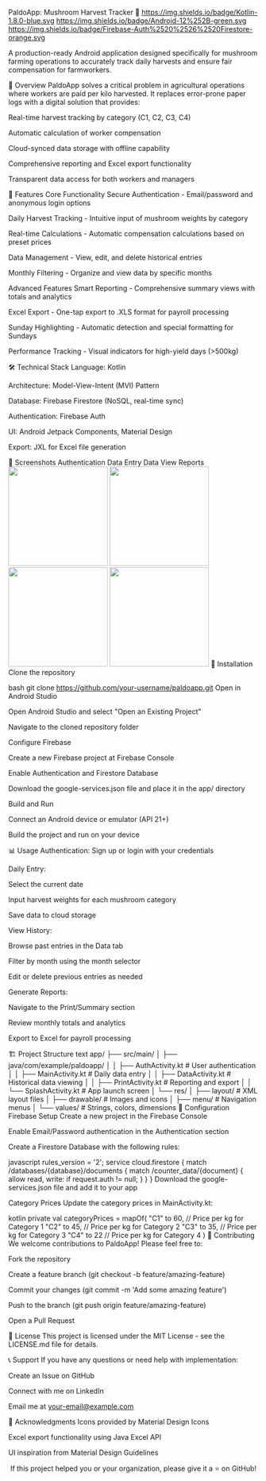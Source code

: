 PaldoApp: Mushroom Harvest Tracker 🍄
https://img.shields.io/badge/Kotlin-1.8.0-blue.svg
https://img.shields.io/badge/Android-12%252B-green.svg
https://img.shields.io/badge/Firebase-Auth%2520%2526%2520Firestore-orange.svg

A production-ready Android application designed specifically for mushroom farming operations to accurately track daily harvests and ensure fair compensation for farmworkers.

🌟 Overview
PaldoApp solves a critical problem in agricultural operations where workers are paid per kilo harvested. It replaces error-prone paper logs with a digital solution that provides:

Real-time harvest tracking by category (C1, C2, C3, C4)

Automatic calculation of worker compensation

Cloud-synced data storage with offline capability

Comprehensive reporting and Excel export functionality

Transparent data access for both workers and managers

📱 Features
Core Functionality
Secure Authentication - Email/password and anonymous login options

Daily Harvest Tracking - Intuitive input of mushroom weights by category

Real-time Calculations - Automatic compensation calculations based on preset prices

Data Management - View, edit, and delete historical entries

Monthly Filtering - Organize and view data by specific months

Advanced Features
Smart Reporting - Comprehensive summary views with totals and analytics

Excel Export - One-tap export to .XLS format for payroll processing

Sunday Highlighting - Automatic detection and special formatting for Sundays

Performance Tracking - Visual indicators for high-yield days (>500kg)

🛠️ Technical Stack
Language: Kotlin

Architecture: Model-View-Intent (MVI) Pattern

Database: Firebase Firestore (NoSQL, real-time sync)

Authentication: Firebase Auth

UI: Android Jetpack Components, Material Design

Export: JXL for Excel file generation

📸 Screenshots
Authentication	Data Entry	Data View	Reports
<img src="screenshots/auth.jpg" width="200">	<img src="screenshots/entry.jpg" width="200">	<img src="screenshots/view.jpg" width="200">	<img src="screenshots/reports.jpg" width="200">
🚀 Installation
Clone the repository

bash
git clone https://github.com/your-username/paldoapp.git
Open in Android Studio

Open Android Studio and select "Open an Existing Project"

Navigate to the cloned repository folder

Configure Firebase

Create a new Firebase project at Firebase Console

Enable Authentication and Firestore Database

Download the google-services.json file and place it in the app/ directory

Build and Run

Connect an Android device or emulator (API 21+)

Build the project and run on your device

📊 Usage
Authentication: Sign up or login with your credentials

Daily Entry:

Select the current date

Input harvest weights for each mushroom category

Save data to cloud storage

View History:

Browse past entries in the Data tab

Filter by month using the month selector

Edit or delete previous entries as needed

Generate Reports:

Navigate to the Print/Summary section

Review monthly totals and analytics

Export to Excel for payroll processing

🏗️ Project Structure
text
app/
├── src/main/
│   ├── java/com/example/paldoapp/
│   │   ├── AuthActivity.kt      # User authentication
│   │   ├── MainActivity.kt      # Daily data entry
│   │   ├── DataActivity.kt      # Historical data viewing
│   │   ├── PrintActivity.kt     # Reporting and export
│   │   └── SplashActivity.kt    # App launch screen
│   └── res/
│       ├── layout/              # XML layout files
│       ├── drawable/            # Images and icons
│       ├── menu/                # Navigation menus
│       └── values/              # Strings, colors, dimensions
🔧 Configuration
Firebase Setup
Create a new project in the Firebase Console

Enable Email/Password authentication in the Authentication section

Create a Firestore Database with the following rules:

javascript
rules_version = '2';
service cloud.firestore {
  match /databases/{database}/documents {
    match /counter_data/{document} {
      allow read, write: if request.auth != null;
    }
  }
}
Download the google-services.json file and add it to your app

Category Prices
Update the category prices in MainActivity.kt:

kotlin
private val categoryPrices = mapOf(
    "C1" to 60,   // Price per kg for Category 1
    "C2" to 45,   // Price per kg for Category 2
    "C3" to 35,   // Price per kg for Category 3
    "C4" to 22    // Price per kg for Category 4
)
🤝 Contributing
We welcome contributions to PaldoApp! Please feel free to:

Fork the repository

Create a feature branch (git checkout -b feature/amazing-feature)

Commit your changes (git commit -m 'Add some amazing feature')

Push to the branch (git push origin feature/amazing-feature)

Open a Pull Request

📄 License
This project is licensed under the MIT License - see the LICENSE.md file for details.

📞 Support
If you have any questions or need help with implementation:

Create an Issue on GitHub

Connect with me on LinkedIn

Email me at your-email@example.com

🙏 Acknowledgments
Icons provided by Material Design Icons

Excel export functionality using Java Excel API

UI inspiration from Material Design Guidelines

<div align="center">
If this project helped you or your organization, please give it a ⭐️ on GitHub!

</div>
